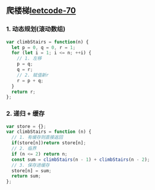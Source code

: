 ## 爬楼梯[leetcode-70](https://leetcode-cn.com/problems/climbing-stairs/)

### 1. 动态规划(滚动数组)
```js
var climbStairs = function(n) {
  let p = 0, q = 0, r = 1;
  for (let i = 1; i <= n; ++i) {
    // 1. 左移
    p = q;
    q = r;
    // 2. 赋值新r
    r = p + q;
  }
  return r;
};
```

### 2. 递归 + 缓存
```js
var store = {};
var climbStairs = function (n) {
  // 1. 有缓存则直接返回
  if(store[n])return store[n];
  // 2. 临界
  if (n <= 2) return n;
  const sum = climbStairs(n - 1) + climbStairs(n - 2);
  // 3. 保存进缓存
  store[n] = sum;
  return sum;
};
```